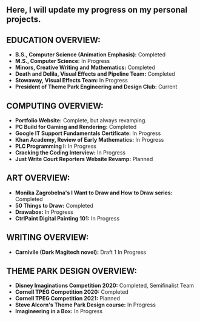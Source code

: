 Here, I will update my progress on my personal projects. 
- 

EDUCATION OVERVIEW: 
- 
- **B.S., Computer Science (Animation Emphasis):** Completed
- **M.S., Computer Science:** In Progress
- **Minors, Creative Writing and Mathematics:** Completed 
- **Death and Delila, Visual Effects and Pipeline Team:** Completed
- **Stowaway, Visual Effects Team:** In Progress
- **President of Theme Park Engineering and Design Club:** Current

COMPUTING OVERVIEW: 
- 
- **Portfolio Website:** Complete, but always revamping.
- **PC Build for Gaming and Rendering:** Completed 
- **Google IT Support Fundamentals Certificate:** In Progress
- **Khan Academy, Review of Early Mathematics:** In Progress 
- **PLC Programming I:** In Progress 
- **Cracking the Coding Interview:** In Progress
- **Just Write Court Reporters Website Revamp:** Planned

ART OVERVIEW: 
- 
- **Monika Zagrobelna's I Want to Draw and How to Draw series:** Completed 
- **50 Things to Draw:** Completed
- **Drawabox:** In Progress
- **CtrlPaint Digital Painting 101:** In Progress 

WRITING OVERVIEW: 
- 
- **Carnivile (Dark Magitech novel):** Draft 1 In Progress

THEME PARK DESIGN OVERVIEW:
- 
- **Disney Imaginations Competition 2020:** Completed, Semifinalist Team
- **Cornell TPEG Competition 2020:** Completed
- **Cornell TPEG Competition 2021:** Planned
- **Steve Alcorn's Theme Park Design course:** In Progress 
- **Imagineering in a Box:** In Progress 

